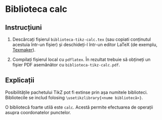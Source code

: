Biblioteca **calc**
===================

Instrucțiuni
------------

1. Descărcați fișierul `biblioteca-tikz-calc.tex` (sau copiati conținutul acestuia într-un fișier) și deschideți-l într-un editor LaTeX (de exemplu, [Texmaker](https://github.com/vundicind/grafice-in-latex-cu-pgf-tikz-atelier#editoare-latex)).

2. Compilați fișierul local cu `pdflatex`. În rezultat trebuie să obțineți un fișier PDF asemănător cu `biblioteca-tikz-calc.pdf`.

Explicații
----------

Posibilitățile pachetului TikZ pot fi extinse prin așa numitele biblioteci.
Bibliotecile se includ folosing `\usetikzlibrary{<nume bibliotecă>}`.

O bibliotecă foarte utilă este `calc`. Acestă permite efectuarea de operații asupra coordonatelor punctelor.
